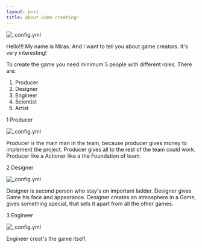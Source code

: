 ```yaml
---
layout: post
title: About Game creating!
---
```


![_config.yml](https://www.game-guru.com/images/TheGameCreators-Logo.png)

Hello!!! My name is Miras. And I want to tell you about game creators. It's very interesting!


  To create the game you need minimum 5 people with different roles. There are:
  
  1)  Producer                                                                             
  2)  Designer                                                                             
  3)  Engineer                                                                             
  4)  Scientist                                                                             
  5)  Artist                                                                             







                                                                  


   1 Producer
    
![_config.yml](http://4.bp.blogspot.com/_7ftsdH0bFkc/TPhy6ndSvvI/AAAAAAAAAWE/6XJysyKYxRA/s1600/Bathing_in_money1.jpg)

Producer is the main man in the team, because producer gives money to implement the project.
Producer gives all to the rest of the team could work. Producer like a Actioner like a the Foundation of team.













   2 Designer
  
![_config.yml](http://www.animationarena.com/images/videogamedesigner-header.jpg)


Designer is second person who stay's on important ladder. Designer gives Game his face and appearance.
Designer creates an atmosphere in a Game, gives something special, that sets it apart from all the other games.












   3 Engineer
   
![_config.yml](http://www.careeraddict.com/games_developer.png)

Engineer creat's the game itself. 
